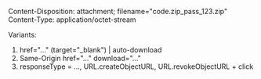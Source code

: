 Content-Disposition: attachment; filename="code.zip_pass_123.zip"
Content-Type: application/octet-stream

Variants:
1. href="..." (target="_blank") | auto-download
2. Same-Origin href="..." download="..."
3. responseType = ..., URL.createObjectURL, URL.revokeObjectURL + click
